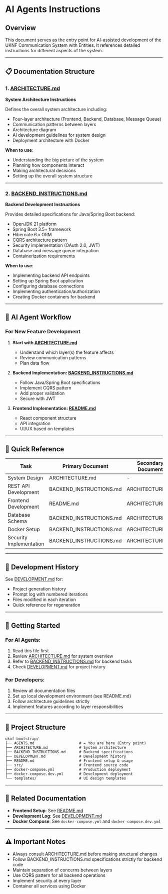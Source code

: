 # AI Agents Instructions

## Overview
This document serves as the entry point for AI-assisted development of the UKNF Communication System with Entities. It references detailed instructions for different aspects of the system.

---

## 📋 Documentation Structure

### 1. [ARCHITECTURE.md](./ARCHITECTURE.md)
**System Architecture Instructions**

Defines the overall system architecture including:
- Four-layer architecture (Frontend, Backend, Database, Message Queue)
- Communication patterns between layers
- Architecture diagram
- AI development guidelines for system design
- Deployment architecture with Docker

**When to use**: 
- Understanding the big picture of the system
- Planning how components interact
- Making architectural decisions
- Setting up the overall system structure

---

### 2. [BACKEND_INSTRUCTIONS.md](./BACKEND_INSTRUCTIONS.md)
**Backend Development Instructions**

Provides detailed specifications for Java/Spring Boot backend:
- OpenJDK 21 platform
- Spring Boot 3.5+ framework
- Hibernate 6.x ORM
- CQRS architecture pattern
- Security implementation (OAuth 2.0, JWT)
- Database and message queue integration
- Containerization requirements

**When to use**:
- Implementing backend API endpoints
- Setting up Spring Boot application
- Configuring database connections
- Implementing authentication/authorization
- Creating Docker containers for backend

---

## 🤖 AI Agent Workflow

### For New Feature Development

1. **Start with [ARCHITECTURE.md](./ARCHITECTURE.md)**
   - Understand which layer(s) the feature affects
   - Review communication patterns
   - Plan data flow

2. **Backend Implementation: [BACKEND_INSTRUCTIONS.md](./BACKEND_INSTRUCTIONS.md)**
   - Follow Java/Spring Boot specifications
   - Implement CQRS pattern
   - Add proper validation
   - Secure with JWT

3. **Frontend Implementation: [README.md](./README.md)**
   - React component structure
   - API integration
   - UI/UX based on templates

---

## 🎯 Quick Reference

| Task | Primary Document | Secondary Document |
|------|-----------------|-------------------|
| System Design | ARCHITECTURE.md | - |
| REST API Development | BACKEND_INSTRUCTIONS.md | ARCHITECTURE.md |
| Frontend Development | README.md | ARCHITECTURE.md |
| Database Schema | BACKEND_INSTRUCTIONS.md | ARCHITECTURE.md |
| Docker Setup | BACKEND_INSTRUCTIONS.md | ARCHITECTURE.md |
| Security Implementation | BACKEND_INSTRUCTIONS.md | ARCHITECTURE.md |

---

## 📝 Development History

See [DEVELOPMENT.md](./DEVELOPMENT.md) for:
- Project generation history
- Prompt log with numbered iterations
- Files modified in each iteration
- Quick reference for regeneration

---

## 🚀 Getting Started

### For AI Agents:
1. Read this file first
2. Review [ARCHITECTURE.md](./ARCHITECTURE.md) for system overview
3. Refer to [BACKEND_INSTRUCTIONS.md](./BACKEND_INSTRUCTIONS.md) for backend tasks
4. Check [DEVELOPMENT.md](./DEVELOPMENT.md) for project history

### For Developers:
1. Review all documentation files
2. Set up local development environment (see README.md)
3. Follow architecture guidelines strictly
4. Implement features according to layer responsibilities

---

## 📂 Project Structure

```
uknf-bootstrap/
├── AGENTS.md                    # ← You are here (Entry point)
├── ARCHITECTURE.md              # System architecture
├── BACKEND_INSTRUCTIONS.md      # Backend specifications
├── DEVELOPMENT.md               # Development history
├── README.md                    # Frontend setup & usage
├── src/                         # Frontend source code
├── docker-compose.yml           # Production deployment
├── docker-compose.dev.yml       # Development deployment
└── templates/                   # UI design templates
```

---

## 🔗 Related Documentation

- **Frontend Setup**: See [README.md](./README.md)
- **Development Log**: See [DEVELOPMENT.md](./DEVELOPMENT.md)
- **Docker Compose**: See `docker-compose.yml` and `docker-compose.dev.yml`

---

## ⚠️ Important Notes

- Always consult ARCHITECTURE.md before making structural changes
- Follow BACKEND_INSTRUCTIONS.md specifications strictly for backend code
- Maintain separation of concerns between layers
- Use CQRS pattern for all backend operations
- Implement security at every layer
- Container all services using Docker
